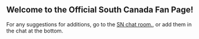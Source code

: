 ## Welcome to the Official South Canada Fan Page! 
For any suggestions for additions, go to the [SN chat room.](https://github.com/orgs/Storm-Networks/discussions), or add them in the chat at the bottom.
